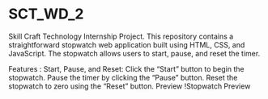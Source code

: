 # SCT_WD_2
Skill Craft Technology Internship Project.
This repository contains a straightforward stopwatch web application built using HTML, CSS, and JavaScript. The stopwatch allows users to start, pause, and reset the timer.

Features : Start, Pause, and Reset: Click the “Start” button to begin the stopwatch. Pause the timer by clicking the “Pause” button. Reset the stopwatch to zero using the “Reset” button. Preview !Stopwatch Preview
